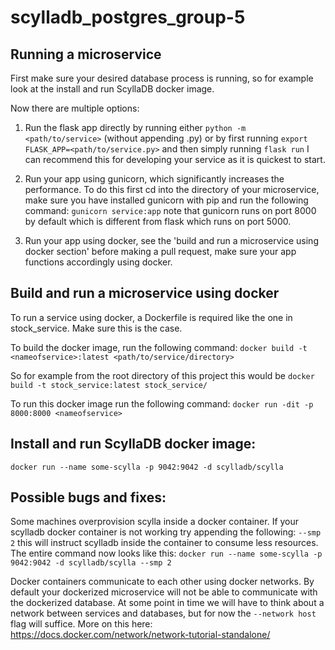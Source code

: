 # scylladb_postgres_group-5

## Running a microservice
First make sure your desired database process is running, so for example look at the install and run ScyllaDB docker image.

Now there are multiple options:

1. Run the flask app directly by running either `python -m <path/to/service>` (without appending .py) or by first running `export FLASK_APP=<path/to/service.py>` and then simply running `flask run` I can recommend this for developing your service as it is quickest to start.

2. Run your app using gunicorn, which significantly increases the performance. To do this first cd into the directory of your microservice, make sure you have installed gunicorn with pip and run the following command: `gunicorn service:app` note that gunicorn runs on port 8000 by default which is different from flask which runs on port 5000.

3. Run your app using docker, see the 'build and run a microservice using docker section' before making a pull request, make sure your app functions accordingly using docker.

## Build and run a microservice using docker
To run a service using docker, a Dockerfile is required like the one in stock_service. Make sure this is the case.

To build the docker image, run the following command: `docker build -t <nameofservice>:latest <path/to/service/directory>`

So for example from the root directory of this project this would be `docker build -t stock_service:latest stock_service/`

To run this docker image run the following command: `docker run -dit -p 8000:8000 <nameofservice>`

## Install and run ScyllaDB docker image:
`docker run --name some-scylla -p 9042:9042 -d scylladb/scylla`

## Possible bugs and fixes:
Some machines overprovision scylla inside a docker container. If your scylladb docker container is not working try appending the following: `--smp 2` this will instruct scylladb inside the container to consume less resources. The entire command now looks like this:
`docker run --name some-scylla -p 9042:9042 -d scylladb/scylla --smp 2`

Docker containers communicate to each other using docker networks. By default your dockerized microservice will not be able to communicate with the dockerized database. At some point in time we will have to think about a network between services and databases, but for now the `--network host` flag will suffice.
More on this here: https://docs.docker.com/network/network-tutorial-standalone/
